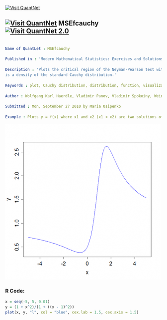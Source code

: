 
[<img src="https://github.com/QuantLet/Styleguide-and-FAQ/blob/master/pictures/banner.png" width="880" alt="Visit QuantNet">](http://quantlet.de/index.php?p=info)

## [<img src="https://github.com/QuantLet/Styleguide-and-Validation-procedure/blob/master/pictures/qloqo.png" alt="Visit QuantNet">](http://quantlet.de/) **MSEfcauchy** [<img src="https://github.com/QuantLet/Styleguide-and-Validation-procedure/blob/master/pictures/QN2.png" width="60" alt="Visit QuantNet 2.0">](http://quantlet.de/d3/ia)

```yaml

Name of QuantLet : MSEfcauchy

Published in : 'Modern Mathematical Statistics: Exercises and Solutions'

Description : 'Plots the critical region of the Neyman-Pearson test within a specific interval if p
is a density of the standard Cauchy distribution.'

Keywords : plot, Cauchy distribution, distribution, function, visualization

Author : Wolfgang Karl Haerdle, Vladimir Panov, Vladimir Spokoiny, Weining Wang

Submitted : Mon, September 27 2010 by Maria Osipenko

Example : Plots y = f(x) where x1 and x2 (x1 < x2) are two solutions of the quadratic equation.

```

![Picture1](plot.png)


### R Code:
```r
x = seq(-5, 5, 0.01)
y = (1 + x^2)/(1 + ((x - 1)^2))
plot(x, y, "l", col = "blue", cex.lab = 1.5, cex.axis = 1.5) 

```
